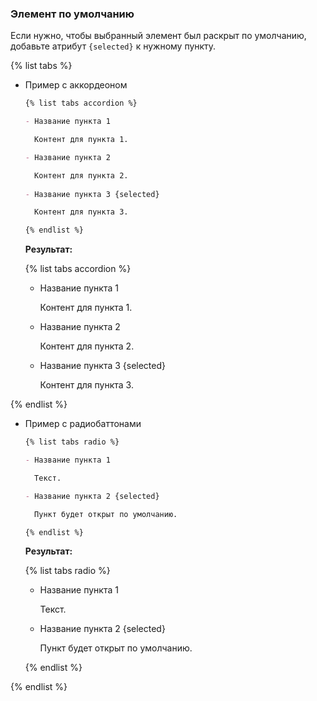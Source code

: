 ### Элемент по умолчанию

Если нужно, чтобы выбранный элемент был раскрыт по умолчанию, добавьте атрибут `{selected}` к нужному пункту.

{% list tabs %}

- Пример с аккордеоном

  ```markdown
  {% list tabs accordion %}

  - Название пункта 1

    Контент для пункта 1.

  - Название пункта 2

    Контент для пункта 2.
 
  - Название пункта 3 {selected}

    Контент для пункта 3.

  {% endlist %}
  ```

  **Результат:**

  {% list tabs accordion %}

  - Название пункта 1

    Контент для пункта 1.

  - Название пункта 2

    Контент для пункта 2.
 
  - Название пункта 3 {selected}

    Контент для пункта 3.

{% endlist %}

- Пример с радиобаттонами

  ```markdown
  {% list tabs radio %}

  - Название пункта 1

    Текст.

  - Название пункта 2 {selected}

    Пункт будет открыт по умолчанию.

  {% endlist %}
  ```

  **Результат:**

  {% list tabs radio %}

  - Название пункта 1

    Текст.

  - Название пункта 2 {selected}

    Пункт будет открыт по умолчанию.

  {% endlist %}

{% endlist %}